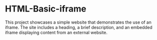 # HTML-Basic-iframe
This project showcases a simple website that demonstrates the use of an iframe. The site includes a heading, a brief description, and an embedded iframe displaying content from an external website.

